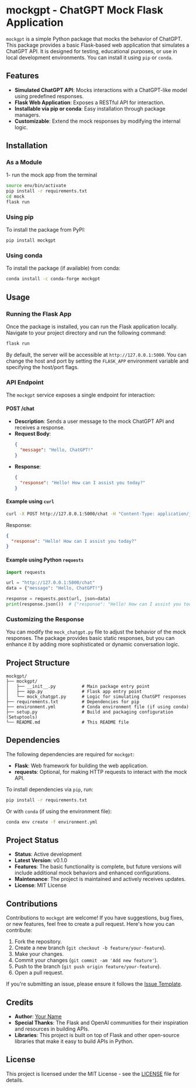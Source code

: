 
# mockgpt - ChatGPT Mock Flask Application

`mockgpt` is a simple Python package that mocks the behavior of ChatGPT. This package provides a basic Flask-based web application that simulates a ChatGPT API. It is designed for testing, educational purposes, or use in local development environments. You can install it using `pip` or `conda`.

## Features

- **Simulated ChatGPT API**: Mocks interactions with a ChatGPT-like model using predefined responses.
- **Flask Web Application**: Exposes a RESTful API for interaction.
- **Installable via pip or conda**: Easy installation through package managers.
- **Customizable**: Extend the mock responses by modifying the internal logic.

## Installation

### As a Module
1- run the mock app from the terminal
```bash
source env/bin/activate
pip install -r requirements.txt
cd mock
flask run
```

### Using pip

To install the package from PyPI:

```bash
pip install mockgpt
```

### Using conda

To install the package (if available) from conda:

```bash
conda install -c conda-forge mockgpt
```

## Usage

### Running the Flask App

Once the package is installed, you can run the Flask application locally. Navigate to your project directory and run the following command:

```bash
flask run
```

By default, the server will be accessible at `http://127.0.0.1:5000`. You can change the host and port by setting the `FLASK_APP` environment variable and specifying the host/port flags.

### API Endpoint

The `mockgpt` service exposes a single endpoint for interaction:

#### POST /chat

- **Description**: Sends a user message to the mock ChatGPT API and receives a response.
- **Request Body**:
    ```json
    {
      "message": "Hello, ChatGPT!"
    }
    ```
- **Response**:
    ```json
    {
      "response": "Hello! How can I assist you today?"
    }
    ```

#### Example using `curl`

```bash
curl -X POST http://127.0.0.1:5000/chat -H "Content-Type: application/json" -d '{"message": "Hello, ChatGPT!"}'
```

Response:

```json
{
  "response": "Hello! How can I assist you today?"
}
```

#### Example using Python `requests`

```python
import requests

url = "http://127.0.0.1:5000/chat"
data = {"message": "Hello, ChatGPT!"}

response = requests.post(url, json=data)
print(response.json())  # {"response": "Hello! How can I assist you today?"}
```

### Customizing the Response

You can modify the `mock_chatgpt.py` file to adjust the behavior of the mock responses. The package provides basic static responses, but you can enhance it by adding more sophisticated or dynamic conversation logic.

## Project Structure

```
mockgpt/
├── mockgpt/
│   ├── __init__.py          # Main package entry point
│   ├── app.py               # Flask app entry point
│   └── mock_chatgpt.py      # Logic for simulating ChatGPT responses
├── requirements.txt         # Dependencies for pip
├── environment.yml          # Conda environment file (if using conda)
├── setup.py                 # Build and packaging configuration (Setuptools)
└── README.md                # This README file
```

## Dependencies

The following dependencies are required for `mockgpt`:

- **Flask**: Web framework for building the web application.
- **requests**: Optional, for making HTTP requests to interact with the mock API.

To install dependencies via `pip`, run:

```bash
pip install -r requirements.txt
```

Or with `conda` (if using the environment file):

```bash
conda env create -f environment.yml
```

## Project Status

- **Status**: Active development
- **Latest Version**: v0.1.0
- **Features**: The basic functionality is complete, but future versions will include additional mock behaviors and enhanced configurations.
- **Maintenance**: The project is maintained and actively receives updates.
- **License**: MIT License

## Contributions

Contributions to `mockgpt` are welcome! If you have suggestions, bug fixes, or new features, feel free to create a pull request. Here's how you can contribute:

1. Fork the repository.
2. Create a new branch (`git checkout -b feature/your-feature`).
3. Make your changes.
4. Commit your changes (`git commit -am 'Add new feature'`).
5. Push to the branch (`git push origin feature/your-feature`).
6. Open a pull request.

If you're submitting an issue, please ensure it follows the [Issue Template](.github/ISSUE_TEMPLATE).

## Credits

- **Author**: [Your Name](https://github.com/yourusername)
- **Special Thanks**: The Flask and OpenAI communities for their inspiration and resources in building APIs.
- **Libraries**: This project is built on top of Flask and other open-source libraries that make it easy to build APIs in Python.

## License

This project is licensed under the MIT License - see the [LICENSE](LICENSE) file for details.
